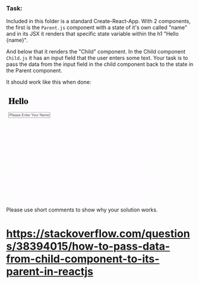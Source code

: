 ### Task:

Included in this folder is a standard Create-React-App. With 2 
components, the first is the `Parent.js` component with a state of it's own called "name" and in its JSX it renders that specific state variable within the h1 "Hello {name}". 

And below that it renders the "Child" component. In the Child component `Child.js` it has an input field that the user enters some text. Your task is to pass the data from the input field in the child component back to the state in the Parent component. 

It should work like this when done:

<img src="assets/React-State-Demo.gif" width="400px">

Please use short comments to show why your solution works.

# https://stackoverflow.com/questions/38394015/how-to-pass-data-from-child-component-to-its-parent-in-reactjs